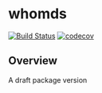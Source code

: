 # whomds

[![Build Status](https://travis-ci.com/lindsayevanslee/whomds.svg?branch=master)](https://travis-ci.com/lindsayevanslee/whomds)
[![codecov](https://codecov.io/gh/lindsayevanslee/whomds/branch/master/graph/badge.svg)](https://codecov.io/gh/lindsayevanslee/whomds)

## Overview

A draft package version